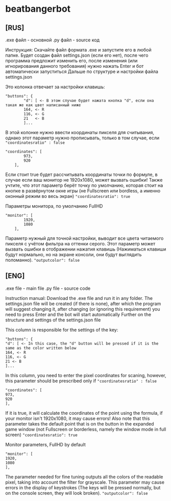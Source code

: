 # beatbangerbot


## [RUS]

.exe файл - основной
.py файл  - source код 

Инструкция:
Скачайте файл формата .exe и запустите его в любой папке. Будет создан файл settings.json (если его нет), после чего программа предложит изменить его, 
после изменения (или игнорирования данного требования) нужно нажать Enter и бот автоматически запуститься
Дальше по структуре и настройки файла settings.json

Это колонка отвечает за настройки клавишь:
```
"buttons": {
		"d": [ <- В этом случае будет нажата кнопка "d", если она такая же как цвет написанный ниже
		164, <- R
		116, <- G
		21   <- B
		]...
```
В этой колонке нужно ввести координаты пикселя для считывания, однако этот параметр нужно прописывать, только в том случае, если ```"coordinatesratio" : false```
```
"coordinates": [
        973,
        920
    ],
```
Если стоит true будет рассчитывать координаты точки по формуле, в случае если ваш монитор не 1920x1080, может вызвать ошибки!
Также учтите, что этот параметр берёт точку по умолчанию, которая стоит на кнопке в развёрнутом окне игры (не Fullscreen или bordless, а именно оконный режим во весь экран)
```"coordinatesratio": true```

Параметры монитора, по умолчанию FullHD
```
"monitor": [
        1920,
        1080
    ],
```
Параметр нужный для точной настройки, выводит все цвета читаемого пикселя с учётом фильтра на оттенки серого.
Этот параметр может вызвать ошибки в отображении нажатия клавишь (Нажиматься клавиши будут нормально, но на экране консоли, они будут выглядить поломанно).
```"outputcolor": false```

## [ENG]

.exe file - main file
.py file - source code

Instruction manual:
Download the .exe file and run it in any folder. The settings.json file will be created (if there is none), after which the program will suggest changing it,
after changing (or ignoring this requirement) you need to press Enter and the bot will start automatically
Further on the structure and settings of the settings.json file

This column is responsible for the settings of the key:
```
"buttons": {
"d": [ <- In this case, the "d" button will be pressed if it is the same as the color written below
164, <- R
116, <- G
21 <- B
]...
```
In this column, you need to enter the pixel coordinates for scaning, however, this parameter should be prescribed only if ```"coordinatesratio" : false``` 
```
"coordinates": [
973,
920
],
```
If it is true, it will calculate the coordinates of the point using the formula, if your monitor isn't 1920x1080, it may cause errors!
Also note that this parameter takes the default point that is on the button in the expanded game window (not Fullscreen or borderless, namely the window mode in full screen)
```"coordinatesratio": true```

Monitor parameters, FullHD by default
```
"monitor": [
1920,
1080
],
```
The parameter needed for fine tuning outputs all the colors of the readable pixel, taking into account the filter for grayscale.
This parameter may cause errors in the display of keystrokes (The keys will be pressed normally, but on the console screen, they will look broken).
```"outputcolor": false```
